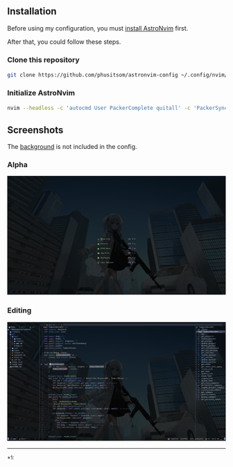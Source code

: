 <h2>Installation</h2>

Before using my configuration, you must <a href="https://github.com/AstroNvim/AstroNvim#%EF%B8%8F-installation">install AstroNvim</a> first.

After that, you could follow these steps.

<h3>Clone this repository</h3>


```bash
git clone https://github.com/phusitsom/astronvim-config ~/.config/nvim/lua/user
```

<h3>Initialize AstroNvim</h3>

```bash
nvim --headless -c 'autocmd User PackerComplete quitall' -c 'PackerSync'
```

<h2>Screenshots</h2>
The <a href="https://twitter.com/4sakana5/status/1428647164943605766">background</a></sup>
 is not included in the config.

<h3>Alpha</h3>

<img src="./assets/nvim_dashboard.png">

<br>

<h3>Editing</h3>

<img src="./assets/nvim_edit.png">

<hr/>
<sup>*1:

